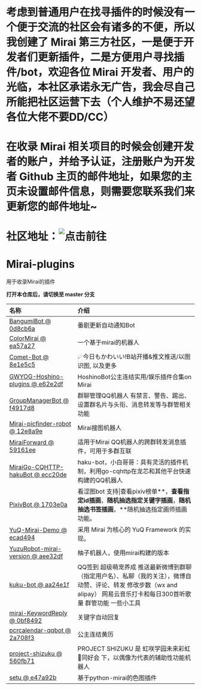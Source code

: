 # 考虑到普通用户在找寻插件的时候没有一个便于交流的社区会有诸多的不便，所以我创建了 Mirai 第三方社区，一是便于开发者们更新插件，二是方便用户寻找插件/bot，欢迎各位 Mirai 开发者、用户的光临，本社区承诺永无广告，我会尽自己所能把社区运营下去（个人维护不易还望各位大佬不要DD/CC）
# 在收录 Mirai 相关项目的时候会创建开发者的账户，并给予认证，注册账户为开发者 Github 主页的邮件地址，如果您的主页未设置邮件信息，则需要您联系我们来更新您的邮件地址~
# 社区地址：![点击前往](https://mirai-bot.com)

# Mirai-plugins
用于收录Mirai的插件

**打开本仓库后，请切换至 master 分支**

| 名称                                                         | 介绍                                                         |
| :----------------------------------------------------------- | :----------------------------------------------------------- |
| [BangumiBot @ 0d8cb6a](https://github.com/ssttkkl/BangumiBot/tree/0d8cb6a053d03b9d71b1fd53f5b8884e60ca96f6) | 番剧更新自动通知Bot                                          |
| [ColorMirai @ ea57a27](https://github.com/Coloryr/ColorMirai/tree/ea57a2732d78ac48de10942ce4f7351534f22bcf) | 一个基于mirai的机器人                                        |
| [Comet-Bot @ 8e1e5c5](https://github.com/StarWishsama/Comet-Bot/tree/8e1e5c56ba71f2cae15f068207cfe55bceae3e03) | ☄今日もかわいい!B站开播&推文推送/以图识图, 以及更多          |
| [GWYOG-Hoshino-plugins @ e62e2df](https://github.com/GWYOG/GWYOG-Hoshino-plugins/tree/e62e2df996ecfbe2fe7d955c4b1353386808a153) | HoshinoBot公主连结实用/娱乐插件合集on Mirai                  |
| [GroupManagerBot @ f4917d8](https://github.com/Yiwen-Chan/GroupManagerBot/tree/f4917d82b73d5094fe83f8e64d7f3b7d172238b0) | 群聊管理QQ机器人 有禁言、警告、踢出、设置群名片与头衔、消息转发等与群管相关功能 |
| [Mirai-picfinder-robot @ 12e8a9e](https://github.com/Genanik/Mirai-picfinder-robot/tree/12e8a9efa66ea4a33bb91971982bec4ec1a72938) | Mirai搜图机器人                                              |
| [MiraiForward @ 59161ee](https://github.com/mzdluo123/MiraiForward/tree/59161ee809e33cb34603d3ac72b791a22761bff7) | 适用于Mirai QQ机器人的跨群转发消息插件，可用于多群互联       |
| [MiraiGo-CQHTTP-hakuBot @ ecc20de](https://github.com/weilinfox/MiraiGo-CQHTTP-hakuBot/tree/ecc20de45bd1ab15edd8afb0e372da29e8c10a0f) | haku-bot，小白哥哥：具有灵活的插件机制，利用go-cqhttp在龙芯和其他平台快速构建的QQ机器人 |
| [PixivBot @ 1703e0a](https://github.com/ssttkkl/PixivBot/tree/1703e0a1093164aa3427669ee51f9068c79a49f6) | 看涩图bot 支持\|查看pixiv榜单**，**查看指定id插画**，**随机抽选指定关键字插画**，**随机抽选书签插画**，**随机抽选指定画师插画功能。 |
| [YuQ-Mirai-Demo @ ecad494](https://github.com/YuQWorks/YuQ-Mirai-Demo/tree/ecad494aea1a524b6d6826bfa0e1bd7fef203db4) | 采用 Mirai 为核心的 YuQ Framework 的实现。                   |
| [YuzuRobot-mirai-version @ aee32df](https://github.com/synodriver/YuzuRobot-mirai-version/tree/aee32df772195973790d0fe37d71927fcd899ad7) | 柚子机器人，使用mirai构建的版本                              |
| [kuku-bot @ aa24e1f](https://github.com/kukume/kuku-bot/tree/aa24e1fc80c972ae499af970f5d93d6c33c82a08) | QQ签到 超级萌宠养成 推送最新微博到群聊（指定用户名）、私聊（我的关注），微博自动赞、评论、转发 修改步数（wx and alipay） 网易云音乐打卡和每日300首听歌量 群管功能 一些小工具 |
| [mirai-KeywordReply @ 0bf8492](https://github.com/shine5402/mirai-KeywordReply/tree/0bf8492f98cbdb1d8b942eab84e6ad6e9e0b7baa) | 关键字自动回复                                               |
| [pcrcalendar-qqbot @ 2a708f3](https://github.com/BillYang2016/pcrcalendar-qqbot/tree/2a708f3a07848bafe18dafbbb67742be094fd83f) | 公主连结黄历                                                 |
| [project-shizuku @ 560fb71](https://github.com/qianjunakasumi/project-shizuku/tree/560fb71fd36cfc5381edb32bc9fe8888cd6d9a8c) | PROJECT SHIZUKU 是 虹咲学园未来彩虹🌈同好会 下，以偶像为代表的辅助性功能机器人 |
| [setu @ e47a92b](https://github.com/umauc/setu/tree/e47a92b4cee0586b9ddad5aaf2e4abb193821971) | 基于python-mirai的色图插件                                   |

